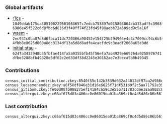 ### Global artifacts
- [r1cs](./artifacts/circuit.r1cs) - `1049ddab175ca305100229501083657c7edcb753897d015803004cb333adf5c39686986e45f522c6d8fbc6d816d3f49ff74f23fd45f08aebb72a509cd9c5a16f`
- [wasm](./artifacts/circuit.wasm) - `2ec941c0ba87d8d6fbca11dc720306a90452e154f25b294964e4c4c7009cc94c6b54fbb8e8625d060a8dc3134df13a5d8d8adfa4cacfdc9c3eadf2068a65e3dd`
- [initial ptau](./artifacts/initial.ptau) - `6247a3433948b35fbfae414fa5a9355bfb45f56efa7ab4929e669264a0258976741dfbe3288bfb49828e5df02c2e633df38d2245e30162ae7e3bcca5b8b49345`

### Contributions
```
census_initial_contribution.zkey:8540f55c142b3539d032a44012df97ba2d986c8fe67daa1cb47410cd1374224d95540c7cefd8f58d32d987e97935ab29a9a9dc57b800fabe4865106438f15d49
census_lucasmenendez.zkey:a6f58df846e31d16e6625f71df531b9f2c5aa71792e39e867716c9622d42547131d658ee61550d14afe6b7e43755eb5b5545b917aed2aba227ba76617ae2eba1
census_gitibom.zkey:fe00d08fb908275ef14184c659c3e55b711783cdae38aa802c8a2824d3232f5eab7c9eb6be8d3be1e50902389667726f22b2afeab53480c002238de2c1b22248
census_altergui.zkey:c66af615d83c406cc0e86015ea01ba869cf0c4d5d86c06b56101252b618a79323e03dc8693b12a9def4b61222a570a1ff09ad0eeb5ab2a58c744aa83e1c46904
```

### Last contribution
```
census_altergui.zkey:c66af615d83c406cc0e86015ea01ba869cf0c4d5d86c06b56101252b618a79323e03dc8693b12a9def4b61222a570a1ff09ad0eeb5ab2a58c744aa83e1c46904
```
